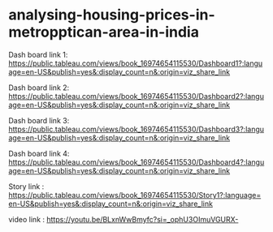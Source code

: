 # analysing-housing-prices-in-metropptican-area-in-india   

Dash board link 1: https://public.tableau.com/views/book_16974654115530/Dashboard1?:language=en-US&publish=yes&:display_count=n&:origin=viz_share_link

Dash board link 2: https://public.tableau.com/views/book_16974654115530/Dashboard2?:language=en-US&publish=yes&:display_count=n&:origin=viz_share_link

Dash board link 3: https://public.tableau.com/views/book_16974654115530/Dashboard3?:language=en-US&publish=yes&:display_count=n&:origin=viz_share_link

Dash board link 4: https://public.tableau.com/views/book_16974654115530/Dashboard4?:language=en-US&publish=yes&:display_count=n&:origin=viz_share_link

Story link       : https://public.tableau.com/views/book_16974654115530/Story1?:language=en-US&publish=yes&:display_count=n&:origin=viz_share_link

video link       : https://youtu.be/BLxnWwBmyfc?si=_ophU3OImuVGURX-

